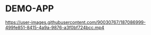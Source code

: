 # DEMO-APP






https://user-images.githubusercontent.com/90030767/187086999-499fe851-8415-4a9a-9876-a3f0bf724bcc.mp4


